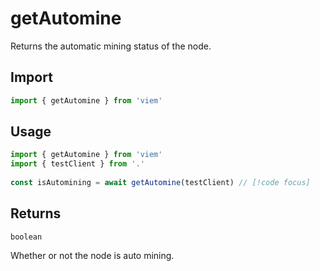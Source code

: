 # getAutomine

Returns the automatic mining status of the node.

## Import 

```ts
import { getAutomine } from 'viem'
```

## Usage

```ts
import { getAutomine } from 'viem'
import { testClient } from '.'
 
const isAutomining = await getAutomine(testClient) // [!code focus]
```

## Returns

`boolean`

Whether or not the node is auto mining.
